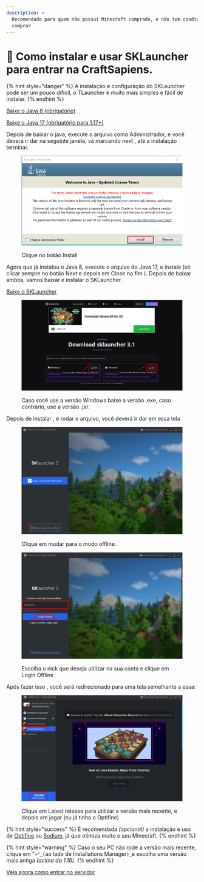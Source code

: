 ```yaml
---
description: >-
  Recomendado para quem não possuí Minecraft comprado, e não tem condições de
  comprar
---
```


# 🙂 Como instalar e usar SKLauncher para entrar na CraftSapiens.

{% hint style="danger" %}
A instalação e configuração do SKLauncher pode ser um pouco díficil, o TLauncher é muito mais simples e fácil de instalar.
{% endhint %}

[Baixe o Java ](https://javadl.oracle.com/webapps/download/AutoDL?BundleId=248737\_8c876547113c4e4aab3c868e9e0ec572)[8 (obrigatório)](https://javadl.oracle.com/webapps/download/AutoDL?BundleId=248737\_8c876547113c4e4aab3c868e9e0ec572)

[Baixe o Java 17 (obrigatório para 1.17+)](https://download.oracle.com/java/17/archive/jdk-17.0.8\_windows-x64\_bin.exe)

Depois de baixar o java, execute o arquivo como Administrador, e você deverá ir dar na seguinte janela, vá marcando next , até a instalação terminar.

<figure><img src="../.gitbook/assets/Screenshot_3.png" alt=""><figcaption><p>Clique no botão Install </p></figcaption></figure>

Agora que já instalou o Java 8, execute o arquivo do Java 17, e instale (só clicar sempre no botão Next e depois em Close no fim ). Depois de baixar ambos, vamos baixar e instalar o SKLauncher.

[Baixe o SKLauncher](https://skmedix.pl/downloads)

<figure><img src="../.gitbook/assets/Screenshot_1.png" alt=""><figcaption><p>Caso você use a versão Windows baixe a versão .exe, caso contrário, use a versão .jar.</p></figcaption></figure>

Depois de instalar , e rodar o arquivo, você deverá ir dar em essa tela

<figure><img src="../.gitbook/assets/Screenshot_2.png" alt=""><figcaption><p>Clique em mudar para o modo offline.</p></figcaption></figure>



<figure><img src="../.gitbook/assets/Screenshot_4.png" alt=""><figcaption><p>Escolha o nick que deseja utilizar na sua conta e clique em Login Offline</p></figcaption></figure>

Após fazer isso , você será redirecionado para uma tela semelhante a essa:

<figure><img src="../.gitbook/assets/Screenshot_5.png" alt=""><figcaption><p>Clique em Latest release para utilizar a versão mais recente, e depois em jogar (eu já tinha o Optifine)</p></figcaption></figure>

{% hint style="success" %}
É recomendada _(opcional)_ a instalação e uso de [Optifine](https://www.youtube.com/watch?v=ikUqejsPxK8) ou [Sodium](https://www.youtube.com/watch?v=V8Ku0dDjw\_4), já que otimiza muito o seu Minecraft.
{% endhint %}

{% hint style="warning" %}
Caso o seu PC não rode a versão mais recente, clique em "`+"`_`(`ao lado de Installations Manager`)`_e escolha uma versão mais antiga _(acima da 1.16)_.
{% endhint %}

[Veja agora como entrar no servidor](./)



